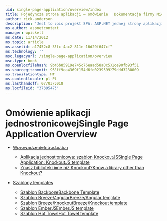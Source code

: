 ```yaml
---
uid: single-page-application/overview/index
title: Pojedyncza strona aplikacji — omówienie | Dokumentacja firmy Microsoft
author: rick-anderson
description: 'Jest to opis projekt SPA: ASP.NET jednej strony aplikacji (SPA) to nowa funkcja w wersji beta MVC 4 w wersji zapoznawczej. Zapewnia lepszą end-to-end e...'
ms.author: aspnetcontent
manager: wpickett
ms.date: 11/14/2012
ms.topic: article
ms.assetid: a17452c8-35fc-4ac2-811e-16d29f647cf7
ms.technology: ''
msc.legacyurl: /single-page-application/overview
msc.type: book
ms.openlocfilehash: 9bf6b85919e745c76eaad58a0c531ce90fb93f51
ms.sourcegitcommit: 953ff9ea4369f154d6fd0239599279ddd3280009
ms.translationtype: MT
ms.contentlocale: pl-PL
ms.lasthandoff: 07/03/2018
ms.locfileid: "37395475"
---
```

<a name="single-page-application-overview"></a><span data-ttu-id="e4800-104">Omówienie aplikacji jednostronicowej</span><span class="sxs-lookup"><span data-stu-id="e4800-104">Single Page Application Overview</span></span>
====================
- [<span data-ttu-id="e4800-105">Wprowadzenie</span><span class="sxs-lookup"><span data-stu-id="e4800-105">Introduction</span></span>](introduction/index.md)

    - [<span data-ttu-id="e4800-106">Aplikacja jednostronicowa: szablon KnockoutJS</span><span class="sxs-lookup"><span data-stu-id="e4800-106">Single Page Application: KnockoutJS template</span></span>](introduction/knockoutjs-template.md)
    - [<span data-ttu-id="e4800-107">Znasz biblioteki inne niż Knockout?</span><span class="sxs-lookup"><span data-stu-id="e4800-107">Know a library other than Knockout?</span></span>](introduction/other-libraries.md)
- [<span data-ttu-id="e4800-108">Szablony</span><span class="sxs-lookup"><span data-stu-id="e4800-108">Templates</span></span>](templates/index.md)

    - [<span data-ttu-id="e4800-109">Szablon Backbone</span><span class="sxs-lookup"><span data-stu-id="e4800-109">Backbone Template</span></span>](templates/backbonejs-template.md)
    - [<span data-ttu-id="e4800-110">Szablon Breeze/Angular</span><span class="sxs-lookup"><span data-stu-id="e4800-110">Breeze/Angular template</span></span>](templates/breezeangular-template.md)
    - [<span data-ttu-id="e4800-111">Szablon Breeze/Knockout</span><span class="sxs-lookup"><span data-stu-id="e4800-111">Breeze/Knockout template</span></span>](templates/breezeknockout-template.md)
    - [<span data-ttu-id="e4800-112">Szablon EmberJS</span><span class="sxs-lookup"><span data-stu-id="e4800-112">EmberJS template</span></span>](templates/emberjs-template.md)
    - [<span data-ttu-id="e4800-113">Szablon Hot Towel</span><span class="sxs-lookup"><span data-stu-id="e4800-113">Hot Towel template</span></span>](templates/hottowel-template.md)

